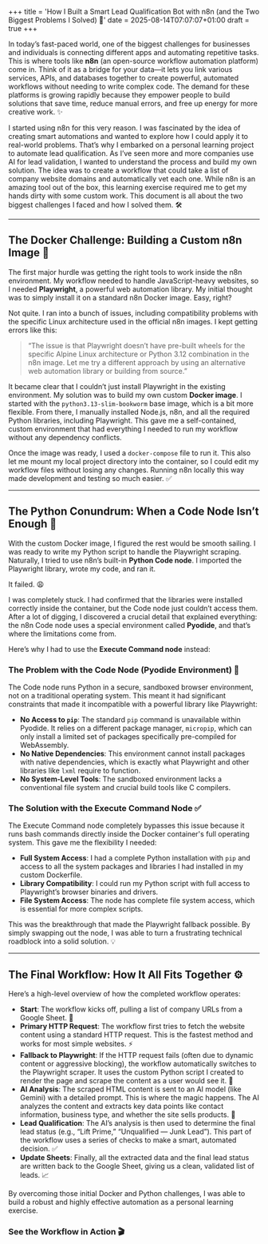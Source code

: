+++
title = 'How I Built a Smart Lead Qualification Bot with n8n (and the Two Biggest Problems I Solved) 🤖'
date = 2025-08-14T07:07:07+01:00
draft = true
+++

In today’s fast-paced world, one of the biggest challenges for businesses and individuals is connecting different apps and automating repetitive tasks. This is where tools like **n8n** (an open-source workflow automation platform) come in. Think of it as a bridge for your data—it lets you link various services, APIs, and databases together to create powerful, automated workflows without needing to write complex code. The demand for these platforms is growing rapidly because they empower people to build solutions that save time, reduce manual errors, and free up energy for more creative work. ✨

I started using n8n for this very reason. I was fascinated by the idea of creating smart automations and wanted to explore how I could apply it to real-world problems. That’s why I embarked on a personal learning project to automate lead qualification. As I’ve seen more and more companies use AI for lead validation, I wanted to understand the process and build my own solution. The idea was to create a workflow that could take a list of company website domains and automatically vet each one. While n8n is an amazing tool out of the box, this learning exercise required me to get my hands dirty with some custom work. This document is all about the two biggest challenges I faced and how I solved them. 🛠️

---
## The Docker Challenge: Building a Custom n8n Image 🐳
The first major hurdle was getting the right tools to work inside the n8n environment. My workflow needed to handle JavaScript-heavy websites, so I needed **Playwright**, a powerful web automation library. My initial thought was to simply install it on a standard n8n Docker image. Easy, right?

Not quite. I ran into a bunch of issues, including compatibility problems with the specific Linux architecture used in the official n8n images. I kept getting errors like this:

> “The issue is that Playwright doesn’t have pre-built wheels for the specific Alpine Linux architecture or Python 3.12 combination in the n8n image. Let me try a different approach by using an alternative web automation library or building from source.”

It became clear that I couldn’t just install Playwright in the existing environment. My solution was to build my own custom **Docker image**. I started with the `python3.13-slim-bookworm` base image, which is a bit more flexible. From there, I manually installed Node.js, n8n, and all the required Python libraries, including Playwright. This gave me a self-contained, custom environment that had everything I needed to run my workflow without any dependency conflicts.

Once the image was ready, I used a `docker-compose` file to run it. This also let me mount my local project directory into the container, so I could edit my workflow files without losing any changes. Running n8n locally this way made development and testing so much easier. ✅

---
## The Python Conundrum: When a Code Node Isn’t Enough 🐍
With the custom Docker image, I figured the rest would be smooth sailing. I was ready to write my Python script to handle the Playwright scraping. Naturally, I tried to use n8n’s built-in **Python Code node**. I imported the Playwright library, wrote my code, and ran it.

It failed. 😩

I was completely stuck. I had confirmed that the libraries were installed correctly inside the container, but the Code node just couldn’t access them. After a lot of digging, I discovered a crucial detail that explained everything: the n8n Code node uses a special environment called **Pyodide**, and that’s where the limitations come from.

Here’s why I had to use the **Execute Command node** instead:

### The Problem with the Code Node (Pyodide Environment) 🚫
The Code node runs Python in a secure, sandboxed browser environment, not on a traditional operating system. This meant it had significant constraints that made it incompatible with a powerful library like Playwright:

* **No Access to `pip`**: The standard `pip` command is unavailable within Pyodide. It relies on a different package manager, `micropip`, which can only install a limited set of packages specifically pre-compiled for WebAssembly.
* **No Native Dependencies**: This environment cannot install packages with native dependencies, which is exactly what Playwright and other libraries like `lxml` require to function.
* **No System-Level Tools**: The sandboxed environment lacks a conventional file system and crucial build tools like C compilers.

### The Solution with the Execute Command Node ✅
The Execute Command node completely bypasses this issue because it runs bash commands directly inside the Docker container's full operating system. This gave me the flexibility I needed:

* **Full System Access**: I had a complete Python installation with `pip` and access to all the system packages and libraries I had installed in my custom Dockerfile.
* **Library Compatibility**: I could run my Python script with full access to Playwright’s browser binaries and drivers.
* **File System Access**: The node has complete file system access, which is essential for more complex scripts.

This was the breakthrough that made the Playwright fallback possible. By simply swapping out the node, I was able to turn a frustrating technical roadblock into a solid solution. 💡

---
## The Final Workflow: How It All Fits Together ⚙️
Here’s a high-level overview of how the completed workflow operates:

* **Start**: The workflow kicks off, pulling a list of company URLs from a Google Sheet. 🚀
* **Primary HTTP Request**: The workflow first tries to fetch the website content using a standard HTTP request. This is the fastest method and works for most simple websites. ⚡
* **Fallback to Playwright**: If the HTTP request fails (often due to dynamic content or aggressive blocking), the workflow automatically switches to the Playwright scraper. It uses the custom Python script I created to render the page and scrape the content as a user would see it. 🔄
* **AI Analysis**: The scraped HTML content is sent to an AI model (like Gemini) with a detailed prompt. This is where the magic happens. The AI analyzes the content and extracts key data points like contact information, business type, and whether the site sells products. 🧠
* **Lead Qualification**: The AI’s analysis is then used to determine the final lead status (e.g., “Lift Prime,” “Unqualified — Junk Lead”). This part of the workflow uses a series of checks to make a smart, automated decision. ✅
* **Update Sheets**: Finally, all the extracted data and the final lead status are written back to the Google Sheet, giving us a clean, validated list of leads. 📈

By overcoming those initial Docker and Python challenges, I was able to build a robust and highly effective automation as a personal learning exercise.

### See the Workflow in Action 🎬
